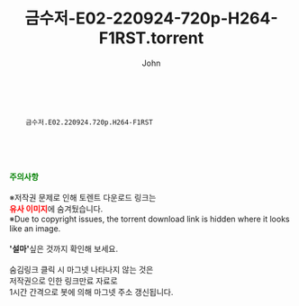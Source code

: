 ﻿---
layout: post
title:  "    금수저-E02-220924-720p-H264-F1RST.torrent"
author: John
categories: [ 드라마 ]
tags: [  ]
image:  
description: "    금수저-E02-220924-720p-H264-F1RST torrent 정보 공유"
toc: true
toc_sticky: true
---

<br>

        금수저.E02.220924.720p.H264-F1RST  
    
<br><br><br>
<p data-ke-size="size16"><b><span style="color: green;">주의사항</span></b><br /><br />※저작권 문제로 인해 토렌트 다운로드 링크는<br /><b><span style="color: red;">유사 이미지</span></b>에 숨겨뒀습니다.<br />※Due to copyright issues, the torrent download link is hidden where it looks like an image.<br /><br /><b>'설마'</b>싶은 것까지 확인해 보세요.<br /><br />숨김링크 클릭 시 마그넷 나타나지 않는 것은<br />저작권으로 인한 링크만료 자료로<br />1시간 간격으로 봇에 의해 마그넷 주소 갱신됩니다.</p>

